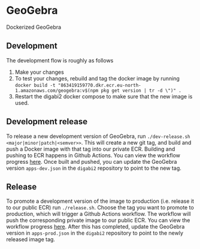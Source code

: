 # GeoGebra
Dockerized GeoGebra

## Development

The development flow is roughly as follows

1. Make your changes
2. To test your changes, rebuild and tag the docker image by running `docker build -t "863419159770.dkr.ecr.eu-north-1.amazonaws.com/geogebra:v$(npm pkg get version | tr -d \")" .`
3. Restart the digabi2 docker compose to make sure that the new image is used.

## Development release

To release a new development version of GeoGebra, run `./dev-release.sh <major|minor|patch|<semver>>`. This will create a new git tag, and build and push a Docker image with that tag into our private ECR. Building and pushing to ECR happens in Github Actions. You can view the workflow progress [here](https://github.com/digabi/abitti2-geogebra/actions/workflows/dev-release.yml). Once built and pushed, you can update the GeoGebra version `apps-dev.json` in the `digabi2` repository to point to the new tag.

## Release

To promote a development version of the image to production (i.e. release it to our public ECR) run `./release.sh`. Choose the tag you want to promote to production, which will trigger a Github Actions workflow. The workflow will push the corresponding private image to our public ECR. You can view the workflow progress [here](https://github.com/digabi/abitti2-geogebra/actions/workflows/manual-prod-release.yml). After this has completed, update the GeoGebra version in `apps-prod.json` in the `digabi2` repository to point to the newly released image tag.
